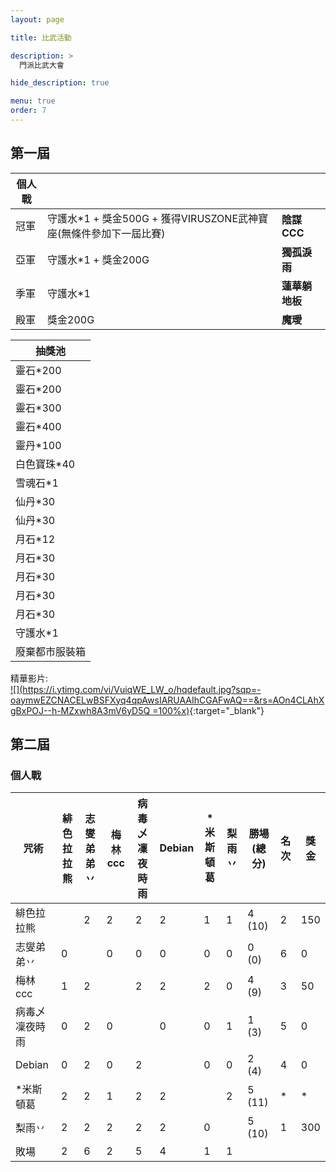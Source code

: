 ```yaml
---
layout: page

title: 比武活動

description: >
  門派比武大會

hide_description: true

menu: true
order: 7
---
```


## 第一屆
| 個人戰 |                                                                |     |
|---------|---------------------------------------------------------------|----|
| 冠軍    | 守護水*1 + 獎金500G + 獲得VIRUSZONE武神寶座(無條件參加下一屆比賽) | **陰謀CCC** |
| 亞軍    | 守護水*1 + 獎金200G                                     |**獨孤淚雨** |
| 季軍    | 守護水*1                                                |**蓮華躺地板**|
| 殿軍    | 獎金200G                                                |**魔璦** |

| 抽獎池         |
|----------------|
| 靈石*200       |
| 靈石*200       |
| 靈石*300       |
| 靈石*400       |
| 靈丹*100       |
| 白色寶珠*40    |
| 雪魂石*1       |
| 仙丹*30        |
| 仙丹*30        |
| 月石*12        |
| 月石*30        |
| 月石*30        |
| 月石*30        |
| 月石*30        |
| 守護水*1       |
| 廢棄都市服裝箱 |

精華影片:  
[![](https://i.ytimg.com/vi/VuiqWE_LW_o/hqdefault.jpg?sqp=-oaymwEZCNACELwBSFXyq4qpAwsIARUAAIhCGAFwAQ==&rs=AOn4CLAhXgBxPOJ--h-MZxwh8A3mV6yD5Q =100%x)](https://www.youtube.com/watch?v=VuiqWE_LW_o "第一屆 精彩集錦"){:target="_blank"}

## 第二屆
### 個人戰
| 咒術           | 緋色拉拉熊 | 志燮弟弟丷 | 梅林ccc | 病毒乄凜夜時雨 | Debian | *米斯頓葛 | 梨雨丷 | 勝場 (總分) | 名次 | 獎金 |
|----------------|------------|------------|---------|----------------|--------|-----------|--------|-------------|------|------|
| 緋色拉拉熊     |            | 2          | 2       | 2              | 2      | 1         | 1      | 4 (10)      | 2    | 150  |
| 志燮弟弟丷     | 0          |            | 0       | 0              | 0      | 0         | 0      | 0 (0)       | 6    | 0    |
| 梅林ccc        | 1          | 2          |         | 2              | 2      | 2         | 0      | 4 (9)       | 3    | 50   |
| 病毒乄凜夜時雨 | 0          | 2          | 0       |                | 0      | 0         | 1      | 1 (3)       | 5    | 0    |
| Debian         | 0          | 2          | 0       | 2              |        | 0         | 0      | 2 (4)       | 4    | 0    |
| *米斯頓葛      | 2          | 2          | 1       | 2              | 2      |           | 2      | 5 (11)      | *    | *    |
| 梨雨丷         | 2          | 2          | 2       | 2              | 2      | 0         |        | 5 (10)      | 1    | 300  |
| 敗場           | 2          | 6          | 2       | 5              | 4      | 1         | 1      |             |      |      |
